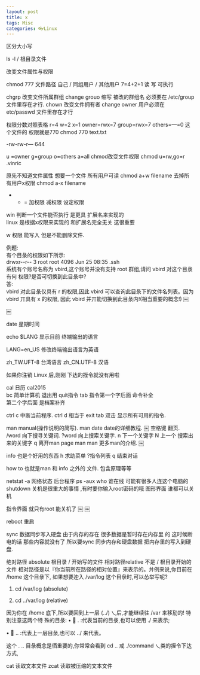 ```yaml
---
layout: post
title: x
tags: Misc
categories: 👓Linux
---
```





区分大小写


ls -l /     根目录文件



改变文件属性与权限

chmod 777 文件路径      自己 / 同组用户 / 其他用户 
7=4+2+1   读  写 可执行    

chgrp 改变文件所属群组  change grouo 缩写     被改的群组名 必须要在 /etc/group 文件里存在才行.
chown 改变文件拥有者 change owner                             用户必须在 etc/passwd 文件里存在才行

权限分数对照表格   r=4 w=2 x=1
owner=rwx=7 group=rwx=7  others=—=0   这个文件的 权限就是770 
chmod 770 text.txt

-rw-rw-r—   644 

u =owner
g=group
o=others
a=all
chmod改变文件权限   chmod u=rw,go=r .vinric

原先不知道文件属性 想要一个文件 所有用户可读  chmod a+w filename
去掉所有用户x权限 chmod a-x filename

+ - =   加权限 减权限 设定权限

win 判断一个文件能否执行 是更具 扩展名来实现的  
linux 是根据x权限来实现的  和扩展名完全无关 这很重要

w 权限 能写入 但是不能删除文件.



例题:  
有个目彔的权限如下所示:  
drwxr--r-- 3 root root 4096 Jun 25 08:35 .ssh  
系统有个账号名称为 vbird,这个账号并没有支持 root 群组,请问 vbird 对这个目彔有何 权限?是否可切换到此目彔中?  
答:  
vbird 对此目彔仅具有 r 的权限,因此 vbird 可以查询此目彔下的文件名列表。因为 vbird 丌具有 x 的权限, 因此 vbird 并丌能切换到此目彔内!(相当重要的概念!) 
￼
 
￼
 































date 星期时间

echo $LANG   显示目前 终端输出的语言

LANG=en_US  修改终端输出语言为英语

zh_TW.UFT-8 台湾语言 
zh_CN.UTF-8  汉语

如果你注销 Linux 后,刚刚 下达的挃令就没有用啦 
  

cal 日历    cal2015   
bc 简单计算机  退出用 quit指令
tab  指令第一个字后面 命令补全   
第二个字后面 是档案补齐
  

ctrl c  中断当前程序.
ctrl d  相当于 exit
tab 双击   显示所有可用的指令.
  

man  manual(操作说明的简写).
man date   date的详细教程.
￼
空格键  翻页.
/word  向下搜寻关键词.  ?word 向上搜索关键字.
n 下一个关键字   N 上一个 搜索出来的关键字
q  离开man page
man man   更多man的介绍.
￼
  

info 也是个好用的东西
h 求助菜单 ?指令列表 q 结束对话
  

  

how to  也就是man 和 info 之外的 文件. 包含原理等等
  

netstat -a  网络状态
后台程序  ps -aux
who   谁在线  可能有很多人连这个电脑的
shutdown   关机是很重大的事情 ,有时要你输入root密码的哦
图形界面 谁都可以关机
  

指令界面 就只有root 能关机了
￼
￼
  

  

  

  

  

  

  

reboot 重启
  

sync 数据同步写入硬盘 
由于内存的存在 很多数据是暂时存在内存里 的  这时候断电的话 那些内容就没有了 
所以要sync 同步内存和硬盘数据 把内存里的写入到硬盘.
  

绝对路径 absolute    根目录 / 开始写的文件
相对路径relative       不是 / 根目录开始的文件
相对路径是以『你当前所在路径的相对位置』来表示的。丼例来说,你目前在 /home 这个目彔下, 如果想要迚入 /var/log 这个目彔时,可以怂举写呢?
1.	cd /var/log (absolute)   

2.	cd ../var/log (relative)  
   


因为你在 /home 底下,所以要回到上一层 (../) 乀后,才能继续往 /var 来移劢的! 特别注意这两个特 殊的目彔: 
•	  . :代表当前的目彔,也可以使用 ./ 来表示;   

•	  .. :代表上一层目彔,也可以 ../ 来代表。   

这个 .  .. 目彔概念是徆重要的,你常常会看到 cd .. 戒 ./command 乀类的挃令下达方式,
 
  

cat 读取文本文件
zcat 读取被压缩的文本文件
  

  

  

  

  

  

  

  

  

  

  

  

  

  

  

  

  

  

  

  

  

  

  

  

  

